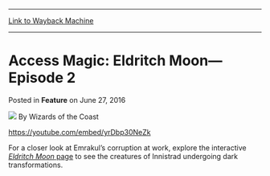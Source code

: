 
---
[Link to Wayback Machine](https://web.archive.org/web/20211204104151/https://magic.wizards.com/en/articles/archive/feature/access-magic-eldritch-moon-episode-2-2015-06-27)

[_metadata_:author]:- "Wizards of the Coast"
[_metadata_:description]:- "Access Magic: Eldritch Moon—Episode 2"
[_metadata_:generator]:- "Drupal 7 (http://drupal.org)"
[_metadata_:node]:- "1031626"
[_metadata_:publish_date]:- "2016-06-27"
[_metadata_:source]:- "div-main-content"
[_metadata_:title]:- "Access Magic: Eldritch Moon—Episode 2"
[_metadata_:wayback_capture_timestamp]:- "2021-12-04 10:41:51"
[_metadata_:wayback_raw_url]:- "https://web.archive.org/web/20211204104151id_/https://magic.wizards.com/en/articles/archive/feature/access-magic-eldritch-moon-episode-2-2015-06-27"
[_metadata_:wayback_url]:- "https://magic.wizards.com/en/articles/archive/feature/access-magic-eldritch-moon-episode-2-2015-06-27"
---


Access Magic: Eldritch Moon—Episode 2
=====================================



 Posted in **Feature**
 on June 27, 2016 






![](https://media.magic.wizards.com/styles/auth_small/public/images/person/wizards_author.jpg)
By Wizards of the Coast











<https://youtube.com/embed/yrDbp30NeZk>


For a closer look at Emrakul’s corruption at work, explore the interactive [*Eldritch Moon* page](http://magic.wizards.com/en/home/eldritchmoon) to see the creatures of Innistrad undergoing dark transformations.







